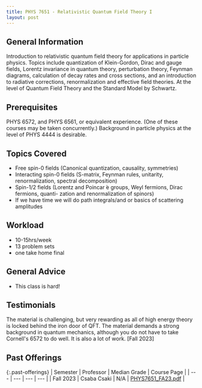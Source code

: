 ```yaml
---
title: PHYS 7651 - Relativistic Quantum Field Theory I
layout: post
---
```


<link rel="stylesheet" href="/main.css">

## General Information

Introduction to relativistic quantum field theory for applications in particle physics. Topics include quantization of Klein-Gordon, Dirac and gauge fields, Lorentz invariance in quantum theory, perturbation theory, Feynman diagrams, calculation of decay rates and cross sections, and an introduction to radiative corrections, renormalization and effective field theories. At the level of Quantum Field Theory and the Standard Model by Schwartz.

## Prerequisites

PHYS 6572, and PHYS 6561, or equivalent experience. (One of these courses may be taken concurrently.) Background in particle physics at the level of PHYS 4444 is desirable.
 
## Topics Covered

  - Free spin-0 fields (Canonical quantization, causality, symmetries)
  - Interacting spin-0 fields (S-matrix, Feynman rules, unitarity, renormalization, spectral decomposition)
  - Spin-1/2 fields (Lorentz and Poincar ́e groups, Weyl fermions, Dirac fermions, quanti- zation and renormalization of spinors)
  - If we have time we will do path integrals/and or basics of scattering amplitudes

## Workload
  - 10-15hrs/week
  - 13 problem sets
  - one take home final

## General Advice

  - This class is hard!

## Testimonials

The material is challenging, but very rewarding as all of high energy theory is locked behind the iron door of QFT. The material demands a strong background in quantum mechanics, although you do not have to take Cornell's 6572 to do well. It is also a lot of work. [Fall 2023]

## Past Offerings

{:.past-offerings}
| Semester | Professor | Median Grade | Course Page |
| --- | --- | --- | --- |
| Fall 2023 | Csaba Csaki | N/A | <a href="/syllabi/PHYS7651_FA23.pdf">PHYS7651_FA23.pdf</a> |
